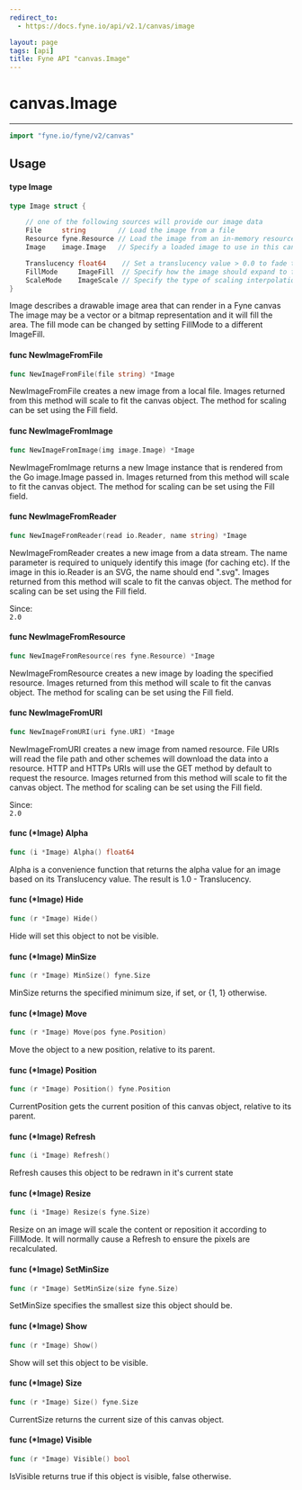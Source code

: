 ```yaml
---
redirect_to:
  - https://docs.fyne.io/api/v2.1/canvas/image

layout: page
tags: [api]
title: Fyne API "canvas.Image"
---
```



# canvas.Image
---
```go
import "fyne.io/fyne/v2/canvas"
```

## Usage

#### type Image

```go
type Image struct {

	// one of the following sources will provide our image data
	File     string        // Load the image from a file
	Resource fyne.Resource // Load the image from an in-memory resource
	Image    image.Image   // Specify a loaded image to use in this canvas object

	Translucency float64    // Set a translucency value > 0.0 to fade the image
	FillMode     ImageFill  // Specify how the image should expand to fill or fit the available space
	ScaleMode    ImageScale // Specify the type of scaling interpolation applied to the image
}
```

Image describes a drawable image area that can render in a Fyne canvas The image may be a vector or a bitmap representation and it will fill the area. The fill mode can be changed by setting FillMode to a different ImageFill.

#### func  NewImageFromFile

```go
func NewImageFromFile(file string) *Image
```
NewImageFromFile creates a new image from a local file. Images returned from this method will scale to fit the canvas object. The method for scaling can be set using the Fill field.

#### func  NewImageFromImage

```go
func NewImageFromImage(img image.Image) *Image
```
NewImageFromImage returns a new Image instance that is rendered from the Go image.Image passed in. Images returned from this method will scale to fit the canvas object. The method for scaling can be set using the Fill field.

#### func  NewImageFromReader

```go
func NewImageFromReader(read io.Reader, name string) *Image
```
NewImageFromReader creates a new image from a data stream. The name parameter is required to uniquely identify this image (for caching etc). If the image in this io.Reader is an SVG, the name should end ".svg". Images returned from this method will scale to fit the canvas object. The method for scaling can be set using the Fill field.


<div class="since">Since: <code>
2.0</code></div>

#### func  NewImageFromResource

```go
func NewImageFromResource(res fyne.Resource) *Image
```
NewImageFromResource creates a new image by loading the specified resource. Images returned from this method will scale to fit the canvas object. The method for scaling can be set using the Fill field.

#### func  NewImageFromURI

```go
func NewImageFromURI(uri fyne.URI) *Image
```
NewImageFromURI creates a new image from named resource. File URIs will read the file path and other schemes will download the data into a resource. HTTP and HTTPs URIs will use the GET method by default to request the resource. Images returned from this method will scale to fit the canvas object. The method for scaling can be set using the Fill field.


<div class="since">Since: <code>
2.0</code></div>

#### func (*Image) Alpha

```go
func (i *Image) Alpha() float64
```
Alpha is a convenience function that returns the alpha value for an image based on its Translucency value. The result is 1.0 - Translucency.

#### func (*Image) Hide

```go
func (r *Image) Hide()
```
Hide will set this object to not be visible.

#### func (*Image) MinSize

```go
func (r *Image) MinSize() fyne.Size
```
MinSize returns the specified minimum size, if set, or {1, 1} otherwise.

#### func (*Image) Move

```go
func (r *Image) Move(pos fyne.Position)
```
Move the object to a new position, relative to its parent.

#### func (*Image) Position

```go
func (r *Image) Position() fyne.Position
```
CurrentPosition gets the current position of this canvas object, relative to its parent.

#### func (*Image) Refresh

```go
func (i *Image) Refresh()
```
Refresh causes this object to be redrawn in it's current state

#### func (*Image) Resize

```go
func (i *Image) Resize(s fyne.Size)
```
Resize on an image will scale the content or reposition it according to FillMode. It will normally cause a Refresh to ensure the pixels are recalculated.

#### func (*Image) SetMinSize

```go
func (r *Image) SetMinSize(size fyne.Size)
```
SetMinSize specifies the smallest size this object should be.

#### func (*Image) Show

```go
func (r *Image) Show()
```
Show will set this object to be visible.

#### func (*Image) Size

```go
func (r *Image) Size() fyne.Size
```
CurrentSize returns the current size of this canvas object.

#### func (*Image) Visible

```go
func (r *Image) Visible() bool
```
IsVisible returns true if this object is visible, false otherwise.
